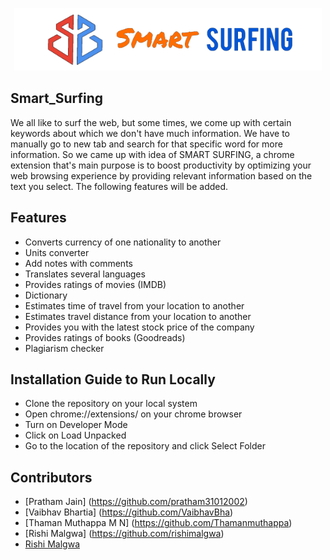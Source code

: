 <p align="center">
  <img src="images/LOGO3.png" height="100px"></img>
</p>

## Smart_Surfing
We all like to surf the web, but some times, we come up with certain keywords about which we don't have much information. We have to manually go to new tab and search for that specific word for more information. So we came up with idea of SMART SURFING, a chrome extension that's main purpose is to boost productivity by optimizing your web browsing experience by providing relevant information based on the text you select. The following features will be added.

## Features
- Converts currency of one nationality to another
- Units converter
- Add notes with comments
- Translates several languages 
- Provides ratings of movies (IMDB)
- Dictionary
- Estimates time of travel from your location to another
- Estimates travel distance from your location to another
- Provides you with the latest stock price of the company
- Provides ratings of books (Goodreads)
- Plagiarism checker

## Installation Guide to Run Locally
- Clone the repository on your local system
- Open chrome://extensions/ on your chrome browser
- Turn on Developer Mode
- Click on Load Unpacked
- Go to the location of the repository and click Select Folder


## Contributors
- [Pratham Jain] (https://github.com/pratham31012002)
- [Vaibhav Bhartia] (https://github.com/VaibhavBha)
- [Thaman Muthappa M N] (https://github.com/Thamanmuthappa)
- [Rishi Malgwa] (https://github.com/rishimalgwa)
- [Rishi Malgwa](https://github.com/rishimalgwa)
